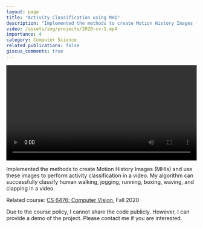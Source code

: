 ```yaml
---
layout: page
title: "Activity Classification using MHI"
description: "Implemented the methods to create Motion History Images (MHIs) and use these images to perform activity classification in a video."
video: /assets/img/projects/2020-cv-1.mp4
importance: 4
category: Computer Science
related_publications: false
giscus_comments: true
---
```


<video width="100%" autoplay controls>
  <source src="/assets/img/projects/2020-cv-1.mp4" type="video/mp4">
</video>

Implemented the methods to create Motion History Images (MHIs) and use these images to perform activity classification in a video. My algorithm can successfully classify human walking, jogging, running, boxing, waving, and clapping in a video.

Related course: [CS 6476: Computer Vision](https://omscs.gatech.edu/cs-6476-computer-vision), Fall 2020

Due to the course policy, I cannot share the code publicly. However, I can provide a demo of the project. Please contact me if you are interested.
